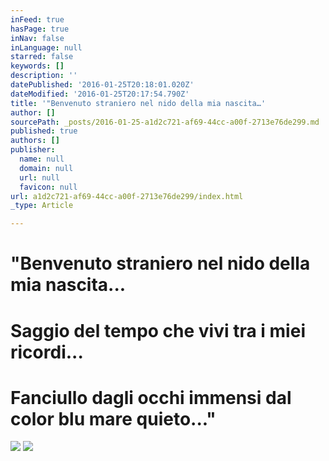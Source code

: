 ```yaml
---
inFeed: true
hasPage: true
inNav: false
inLanguage: null
starred: false
keywords: []
description: ''
datePublished: '2016-01-25T20:18:01.020Z'
dateModified: '2016-01-25T20:17:54.790Z'
title: '"Benvenuto straniero nel nido della mia nascita…'
author: []
sourcePath: _posts/2016-01-25-a1d2c721-af69-44cc-a00f-2713e76de299.md
published: true
authors: []
publisher:
  name: null
  domain: null
  url: null
  favicon: null
url: a1d2c721-af69-44cc-a00f-2713e76de299/index.html
_type: Article

---
```

# "Benvenuto straniero nel nido della mia nascita...

# Saggio del tempo che vivi tra i miei ricordi...

# Fanciullo dagli occhi immensi dal color blu mare quieto..."
![](https://the-grid-user-content.s3-us-west-2.amazonaws.com/7e9f9426-39ec-4b52-b7e9-5d7884bda749.jpg)
![](https://the-grid-user-content.s3-us-west-2.amazonaws.com/491e05a7-8f07-449d-8307-f61fe65acb15.jpg)